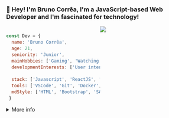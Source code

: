 ### 👋 Hey! I'm Bruno Corrêa, I'm a JavaScript-based Web Developer and I'm fascinated for technology!

<img align="right" width="250" src="https://user-images.githubusercontent.com/81701584/143141485-754fa361-85f4-41f3-801a-845fb9bf0afc.png" />

```javascript

const Dev = {
  name: 'Bruno Corrêa',
  age: 21,
  seniority: 'Junior',
  mainHobbies: ['Gaming', 'Watching TV shows', 'Cooking'],
  developmentInterests: ['User interfaces', 'APIs REST', 'Testing'],
  
  stack: ['Javascript', 'ReactJS', 'Typescript', 'NodeJS'],
  tools: ['VSCode', 'Git', 'Docker', 'Postman', 'Beekeeper'],
  mdStyle: ['HTML', 'Bootstrap', 'SASS', 'Styled-Components']
 }

```

<details>
  <summary>More info</summary>
  
  ### 💻 **Languages and Resources:**  

  <code><img height="34" src="https://raw.githubusercontent.com/github/explore/80688e429a7d4ef2fca1e82350fe8e3517d3494d/topics/javascript/javascript.png"></code>
  <code><img height="34" src="https://user-images.githubusercontent.com/81701584/143092278-8656bac1-a7a9-4cfa-abb5-3df5b6c176c6.png"></code>
  <code><img height="34" src="https://cdn0.iconfinder.com/data/icons/long-shadow-web-icons/512/nodejs-256.png"></code>
  <code><img height="34" src="https://raw.githubusercontent.com/github/explore/80688e429a7d4ef2fca1e82350fe8e3517d3494d/topics/express/express.png"></code>
  <code><img height="34" src="https://user-images.githubusercontent.com/81701584/143130271-b8bcab16-9c91-4f39-920a-859ac30a8fff.png"></code>
  <code><img height="34" src="https://raw.githubusercontent.com/github/explore/80688e429a7d4ef2fca1e82350fe8e3517d3494d/topics/sass/sass.png"></code>
  <code><img height="34" src="https://raw.githubusercontent.com/github/explore/80688e429a7d4ef2fca1e82350fe8e3517d3494d/topics/bootstrap/bootstrap.png"></code>
  <code><img height="34" src="https://raw.githubusercontent.com/github/explore/180320cffc25f4ed1bbdfd33d4db3a66eeeeb358/topics/cpp/cpp.png"></code>

  ### ⚙ **Tools:**  

  <code><img height="34" src="https://raw.githubusercontent.com/github/explore/80688e429a7d4ef2fca1e82350fe8e3517d3494d/topics/visual-studio-code/visual-studio-code.png"></code>
  <code><img height="34" src="https://raw.githubusercontent.com/github/explore/80688e429a7d4ef2fca1e82350fe8e3517d3494d/topics/git/git.png"></code>
  <code><img height="34" src="https://raw.githubusercontent.com/github/explore/80688e429a7d4ef2fca1e82350fe8e3517d3494d/topics/terminal/terminal.png"></code>
  <code><img height="34" src="https://raw.githubusercontent.com/github/explore/80688e429a7d4ef2fca1e82350fe8e3517d3494d/topics/docker/docker.png"></code>
  <code><img height="34" src="https://avatars.githubusercontent.com/u/10251060?s=200&v=4"></code>
  <code><img height="34" src="https://avatars.githubusercontent.com/u/53234021?s=200&v=4"></code>
  <code><img height="34" src="https://avatars.githubusercontent.com/u/5155369?s=200&v=4"></code>

  [website]: https://brunocorrea.vercel.app
  [linkedin]: https://www.linkedin.com/in/brunociao/
  [email]: mailto:brunosantos6ft@gmail.com

  ### 📬 Contact!

  [<img align="left" alt="Portfolio (protótipo)" width="110px" src="https://img.shields.io/badge/Portfolio-%23000000.svg?style=for-the-badge&logo=firefox&logoColor=#FF7139" />][website]
  [<img align="left" alt="Portfolio (protótipo)" width="100px" src="https://img.shields.io/badge/linkedin-%230077B5.svg?style=for-the-badge&logo=linkedin&logoColor=white" />][linkedin]
  [<img align="left" alt="Portfolio (protótipo)" width="80px" src="https://img.shields.io/badge/Gmail-D14836?style=for-the-badge&logo=gmail&logoColor=white" />][email]

  <code><br></code>

If you'd like to get in touch with me, don't hesitate to send me a message :)
